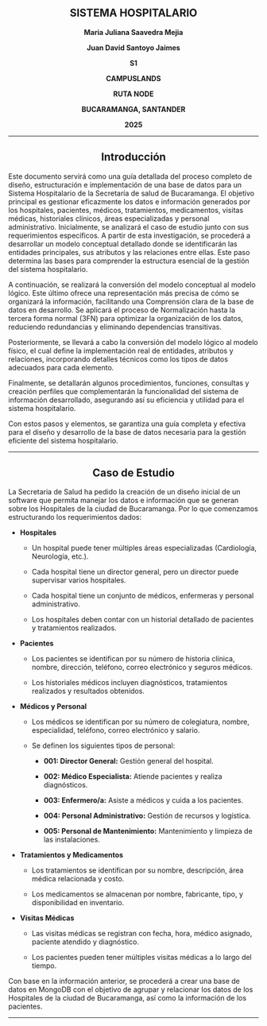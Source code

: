 <div style="text-align: center;">

## **SISTEMA HOSPITALARIO**

**Maria Juliana Saavedra Mejia**

**Juan David Santoyo Jaimes**

**S1**

**CAMPUSLANDS**

**RUTA NODE**

**BUCARAMANGA, SANTANDER**

**2025**
</div>

---
<div style="text-align: center;">

## Introducción

</div>

Este documento servirá como una guía detallada del proceso completo de diseño,
estructuración e implementación de una base de datos para un Sistema Hospitalario de la Secretaría de salud de Bucaramanga. El objetivo principal es gestionar eficazmente los datos e información generados por los hospitales, pacientes, médicos, tratamientos, medicamentos, visitas médicas, historiales clínicos, áreas especializadas y personal administrativo. Inicialmente, se analizará el caso de estudio junto con sus requerimientos específicos. A partir de esta investigación, se procederá a desarrollar un modelo conceptual detallado donde se identificarán las entidades principales, sus atributos y las relaciones entre ellas. Este paso determina las bases para comprender la estructura esencial de la gestión del sistema hospitalario.

A continuación, se realizará la conversión del modelo conceptual al modelo lógico. Este último
ofrece una representación más precisa de cómo se organizará la información, facilitando una
Comprensión clara de la base de datos en desarrollo. Se aplicará el proceso de Normalización
hasta la tercera forma normal (3FN) para optimizar la organización de los datos, reduciendo
redundancias y eliminando dependencias transitivas.

Posteriormente, se llevará a cabo la conversión del modelo lógico al modelo físico, el cual
define la implementación real de entidades, atributos y relaciones, incorporando detalles
técnicos como los tipos de datos adecuados para cada elemento.

Finalmente, se detallarán algunos procedimientos, funciones, consultas y creación perfiles que
complementarán la funcionalidad del sistema de información desarrollado, asegurando así su
eficiencia y utilidad para el sistema hospitalario.

Con estos pasos y elementos, se garantiza una guía completa y efectiva para el diseño y
desarrollo de la base de datos necesaria para la gestión eficiente del sistema hospitalario.


---
<div style="text-align: center;">

## Caso de Estudio

</div>


La Secretaria de Salud ha pedido la creación de un diseño inicial de un software que permita manejar los datos e información que se generan sobre los Hospitales de la ciudad de Bucaramanga. Por lo que comenzamos estructurando los requerimientos dados:

- **Hospitales**

    - Un hospital puede tener múltiples áreas especializadas (Cardiología, Neurología, etc.).

    - Cada hospital tiene un director general, pero un director puede supervisar varios hospitales.
    - Cada hospital tiene un conjunto de médicos, enfermeras y personal administrativo.

    - Los hospitales deben contar con un historial detallado de pacientes y tratamientos realizados.

- **Pacientes**

    - Los pacientes se identifican por su número de historia clínica, nombre, dirección, teléfono, correo electrónico y seguros médicos.

    - Los historiales médicos incluyen diagnósticos, tratamientos realizados y resultados obtenidos.

- **Médicos y Personal**

    - Los médicos se identifican por su número de colegiatura, nombre, especialidad, teléfono, correo electrónico y salario.

    - Se definen los siguientes tipos de personal:

        - **001: Director General:** Gestión general del hospital.

        - **002: Médico Especialista:** Atiende pacientes y realiza diagnósticos.

        - **003: Enfermero/a:** Asiste a médicos y cuida a los pacientes.

        - **004: Personal Administrativo:** Gestión de recursos y logística.

        - **005: Personal de Mantenimiento:** Mantenimiento y limpieza de las instalaciones.

- **Tratamientos y Medicamentos**

    - Los tratamientos se identifican por su nombre, descripción, área médica relacionada y costo. 

    - Los medicamentos se almacenan por nombre, fabricante, tipo, y disponibilidad en inventario.

- **Visitas Médicas**

    - Las visitas médicas se registran con fecha, hora, médico asignado, paciente atendido y diagnóstico.

    - Los pacientes pueden tener múltiples visitas médicas a lo largo del tiempo.

Con base en la información anterior, se procederá a crear una base de datos en MongoDB con el objetivo de agrupar y relacionar los datos de los Hospitales de la ciudad de Bucaramanga, así como la información de los pacientes.

---

<div style="text-align: center;">



</div>